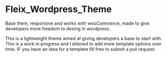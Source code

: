 # Fleix_Wordpress_Theme
Base them, responsive and works with wooCommerce, made to give developers more freedom to desing in wordpress.

This is a lightweight theme aimed at giving developers a base to start with. This is a work in progress and I attened to add more template options over time. IF you have an idea for a templete fill free to submit a pull request.
